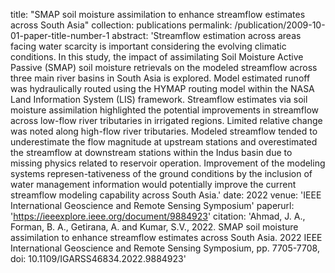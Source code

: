 title: "SMAP soil moisture assimilation to enhance streamflow estimates across South Asia"
collection: publications
permalink: /publication/2009-10-01-paper-title-number-1
abstract: 'Streamflow estimation across areas facing water scarcity is important considering the evolving climatic conditions. In this study, the impact of assimilating Soil Moisture Active Passive (SMAP) soil moisture retrievals on the modeled streamflow across three main river basins in South Asia is explored. Model estimated runoff was hydraulically routed using the HYMAP routing model within the NASA Land Information System (LIS) framework. Streamflow estimates via soil moisture assimilation highlighted the potential improvements in streamflow across low-flow river tributaries in irrigated regions. Limited relative change was noted along high-flow river tributaries. Modeled streamflow tended to underestimate the flow magnitude at upstream stations and overestimated the streamflow at downstream stations within the Indus basin due to missing physics related to reservoir operation. Improvement of the modeling systems represen-tativeness of the ground conditions by the inclusion of water management information would potentially improve the current streamflow modeling capability across South Asia.'
date: 2022
venue: 'IEEE International Geoscience and Remote Sensing Symposium'
paperurl: 'https://ieeexplore.ieee.org/document/9884923'
citation: 'Ahmad, J. A., Forman, B. A., Getirana, A. and Kumar, S.V., 2022. SMAP soil moisture assimilation to enhance streamflow estimates across South Asia. 2022 IEEE International Geoscience and Remote Sensing Symposium, pp. 7705-7708, doi: 10.1109/IGARSS46834.2022.9884923'